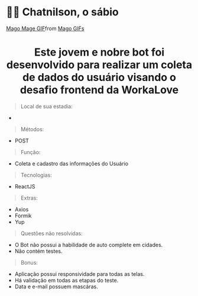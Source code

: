 <h1> 🧙‍♂️ Chatnilson, o sábio </h1>
<div class="tenor-gif-embed" data-postid="19476157" data-share-method="host" data-aspect-ratio="1.78771" data-width="100%"><a href="https://tenor.com/view/mago-mage-duffy-duck-gif-19476157">Mago Mage GIF</a>from <a href="https://tenor.com/search/mago-gifs">Mago GIFs</a></div> <script type="text/javascript" async src="https://tenor.com/embed.js"></script>
<div align="center">
<h1> Este jovem e nobre bot foi desenvolvido para realizar um coleta de dados do usuário visando o desafio frontend da WorkaLove </h1>
</div>

>Local de sua estadia:
- 
  
>Métodos:
- POST
  
>Função:
- Coleta e cadastro das informações do Usuário
  
>Tecnologias:
- ReactJS
  
>Extras:
- Axios
- Formik
- Yup
  
>Questões não resolvidas:
- O Bot não possui a habilidade de auto complete em cidades.
- Não contém testes.
  
>Bonus:
- Aplicação possui responsividade para todas as telas.
- Há validação em todas as etapas do teste.
- Data e e-mail possuem mascáras.
  
